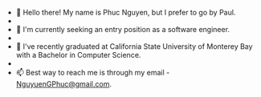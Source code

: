 - 👋 Hello there! My name is Phuc Nguyen, but I prefer to go by Paul.
- 
- 👀 I'm currently seeking an entry position as a software engineer.
- 
- 🌱 I've recently graduated at California State University of Monterey Bay with a Bachelor in Computer Science.
- 
- 📫 Best way to reach me is through my email - NguyuenGPhuc@gmail.com.

<!---
NguyenGPhuc/NguyenGPhuc is a ✨ special ✨ repository because its `README.md` (this file) appears on your GitHub profile.
You can click the Preview link to take a look at your changes.
--->

